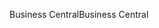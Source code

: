 <span data-ttu-id="ac2b0-101">Business Central</span><span class="sxs-lookup"><span data-stu-id="ac2b0-101">Business Central</span></span>
